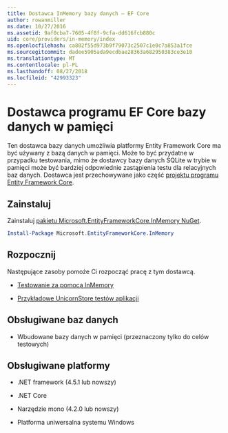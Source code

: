 ```yaml
---
title: Dostawca InMemory bazy danych — EF Core
author: rowanmiller
ms.date: 10/27/2016
ms.assetid: 9af0cba7-7605-4f8f-9cfa-dd616fcb880c
uid: core/providers/in-memory/index
ms.openlocfilehash: ca802f55d973b9f79073c2507c1e0c7a853a1fce
ms.sourcegitcommit: dadee5905ada9ecdbae28363a682950383ce3e10
ms.translationtype: MT
ms.contentlocale: pl-PL
ms.lasthandoff: 08/27/2018
ms.locfileid: "42993323"
---
```

# <a name="ef-core-in-memory-database-provider"></a>Dostawca programu EF Core bazy danych w pamięci

Ten dostawca bazy danych umożliwia platformy Entity Framework Core ma być używany z bazą danych w pamięci. Może to być przydatne w przypadku testowania, mimo że dostawcy bazy danych SQLite w trybie w pamięci może być bardziej odpowiednie zastąpienia testu dla relacyjnych baz danych. Dostawca jest przechowywane jako część [projektu programu Entity Framework Core](https://github.com/aspnet/EntityFrameworkCore).

## <a name="install"></a>Zainstaluj

Zainstaluj [pakietu Microsoft.EntityFrameworkCore.InMemory NuGet](https://www.nuget.org/packages/Microsoft.EntityFrameworkCore.InMemory/).

``` powershell
Install-Package Microsoft.EntityFrameworkCore.InMemory
```

## <a name="get-started"></a>Rozpocznij

Następujące zasoby pomoże Ci rozpocząć pracę z tym dostawcą.
* [Testowanie za pomocą InMemory](../../miscellaneous/testing/in-memory.md)

* [Przykładowe UnicornStore testów aplikacji](https://github.com/rowanmiller/UnicornStore/blob/master/UnicornStore/src/UnicornStore.Tests/Controllers/ShippingControllerTests.cs)

## <a name="supported-database-engines"></a>Obsługiwane baz danych

* Wbudowane bazy danych w pamięci (przeznaczony tylko do celów testowych)

## <a name="supported-platforms"></a>Obsługiwane platformy

* .NET framework (4.5.1 lub nowszy)

* .NET Core

* Narzędzie mono (4.2.0 lub nowszy)

* Platforma uniwersalna systemu Windows
